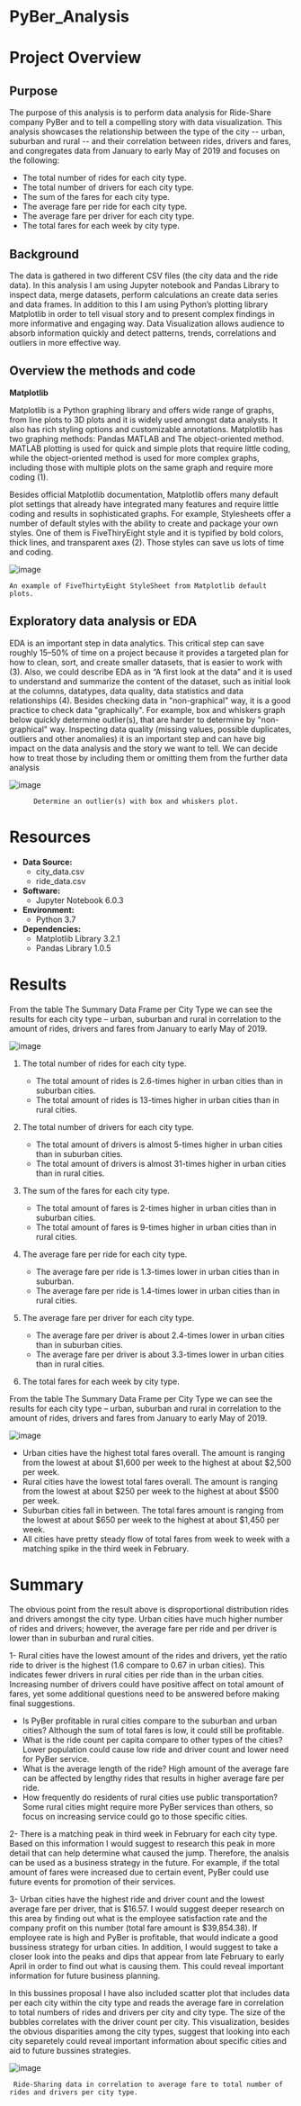 # PyBer_Analysis
# Project Overview
## Purpose
The purpose of this analysis is to perform data analysis for Ride-Share company PyBer and to tell a compelling story with data visualization. This analysis showcases the relationship between the type of the city -- urban, suburban and rural -- and their correlation between rides, drivers and fares, and congregates data from January to early May of 2019 and focuses on the following:

- The total number of rides for each city type.
- The total number of drivers for each city type.
- The sum of the fares for each city type.
- The average fare per ride for each city type.
- The average fare per driver for each city type.
- The total fares for each week by city type.
 
## Background
The data is gathered in two different CSV files (the city data and the ride data). In this analysis I am using Jupyter notebook and Pandas Library to inspect data, merge datasets, perform calculations an create data series and data frames. In addition to this I am using Python’s plotting library Matplotlib in order to tell visual story and to present complex findings in more informative and engaging way. Data Visualization allows audience to absorb information quickly and detect patterns, trends, correlations and outliers in more effective way.

## Overview the methods and code
**Matplotlib**

Matplotlib is a Python graphing library and offers wide range of graphs, from line plots to 3D plots and it is widely used amongst data analysts. It also has rich styling options and customizable annotations. Matplotlib has two graphing methods: Pandas MATLAB and The object-oriented method. MATLAB plotting is used for quick and simple plots that require little coding, while the object-oriented method is used for more complex graphs, including those with multiple plots on the same graph and require more coding (1).

Besides official Matplotlib documentation, Matplotlib offers many default plot settings that already have integrated many features and require little coding and results in sophisticated graphs. For example, Stylesheets offer a number of default styles with the ability to create and package your own styles. One of them is FiveThiryEight style and it is typified by bold colors, thick lines, and transparent axes (2). Those styles can save us lots of time and coding.

![image](https://user-images.githubusercontent.com/99419112/159200576-c5b6e556-003e-40d8-8057-161d1fa4b9b8.png)
        
    An example of FiveThirtyEight StyleSheet from Matplotlib default plots.
    
## Exploratory data analysis or EDA

EDA is an important step in data analytics. This critical step can save roughly 15–50% of time on a project because it provides a targeted plan for how to clean, sort, and create smaller datasets, that is easier to work with (3). Also, we could describe EDA as in “A first look at the data” and it is used to understand and summarize the content of the dataset, such as initial look at the columns, datatypes, data quality, data statistics and data relationships (4). Besides checking data in "non-graphical" way, it is a good practice to check data "graphically". For example, box and whiskers graph below quickly determine outlier(s), that are harder to determine by "non-graphical" way. Inspecting data quality (missing values, possible duplicates, outliers and other anomalies) it is an important step and can have big impact on the data analysis and the story we want to tell. We can decide how to treat those by including them or omitting them from the further data analysis

![image](https://user-images.githubusercontent.com/99419112/159200712-58e1a9d6-f8bc-4bcf-bf56-7ed76b4d8492.png)

          Determine an outlier(s) with box and whiskers plot.
       
# Resources

- **Data Source:**
  - city_data.csv
  - ride_data.csv
- **Software:**
  - Jupyter Notebook 6.0.3 
- **Environment:**
  - Python 3.7 
- **Dependencies:**
  - Matplotlib Library 3.2.1 
  - Pandas Library 1.0.5 

# Results

From the table The Summary Data Frame per City Type we can see the results for each city type – urban, suburban and rural in correlation to the amount of rides, drivers and fares from January to early May of 2019.

![image](https://user-images.githubusercontent.com/99419112/159200939-df3d6d8b-997c-428e-871f-f17535862092.png)


1. The total number of rides for each city type.

   - The total amount of rides is 2.6-times higher in urban cities than in suburban cities.
   - The total amount of rides is 13-times higher in urban cities than in rural cities.
2. The total number of drivers for each city type.

   - The total amount of drivers is almost 5-times higher in urban cities than in suburban cities.
   - The total amount of drivers is almost 31-times higher in urban cities than in rural cities.
3. The sum of the fares for each city type.

   - The total amount of fares is 2-times higher in urban cities than in suburban cities.
   - The total amount of fares is 9-times higher in urban cities than in rural cities.
4. The average fare per ride for each city type.

   - The average fare per ride is 1.3-times lower in urban cities than in suburban.
   - The average fare per ride is 1.4-times lower in urban cities than in rural cities.
5. The average fare per driver for each city type.

   - The average fare per driver is about 2.4-times lower in urban cities than in suburban cities.
   - The average fare per driver is about 3.3-times lower in urban cities than in rural cities.
6. The total fares for each week by city type.

From the table The Summary Data Frame per City Type we can see the results for each city type – urban, suburban and rural in correlation to the amount of rides, drivers and fares from January to early May of 2019.

![image](https://user-images.githubusercontent.com/99419112/159201072-18202e6a-9a58-495d-85c9-5e8e2ba085ff.png)

- Urban cities have the highest total fares overall. The amount is ranging from the lowest at about $1,600 per week to the highest at about $2,500 per week.
- Rural cities have the lowest total fares overall. The amount is ranging from the lowest at about $250 per week to the highest at about $500 per week.
- Suburban cities fall in between. The total fares amount is ranging from the lowest at about $650 per week to the highest at about $1,450 per week.
- All cities have pretty steady flow of total fares from week to week with a matching spike in the third week in February.

# Summary
The obvious point from the result above is disproportional distribution rides and drivers amongst the city type. Urban cities have much higher number of rides and drivers; however, the average fare per ride and per driver is lower than in suburban and rural cities.

1- Rural cities have the lowest amount of the rides and drivers, yet the ratio ride to driver is the highest (1.6 compare to 0.67 in urban cities). This indicates fewer drivers in rural cities per ride than in the urban cities. Increasing number of drivers could have positive affect on total amount of fares, yet some additional questions need to be answered before making final suggestions.
- Is PyBer profitable in rural cities compare to the suburban and urban cities? Although the sum of total fares is low, it could still be profitable.
- What is the ride count per capita compare to other types of the cities? Lower population could cause low ride and driver count and lower need for PyBer service.
- What is the average length of the ride? High amount of the average fare can be affected by lengthy rides that results in higher average fare per ride.
- How frequently do residents of rural cities use public transportation? Some rural cities might require more PyBer services than others, so focus on increasing service could go to those specific cities.

2- There is a matching peak in third week in February for each city type. Based on this information I would suggest to research this peak in more detail that can help determine what caused the jump. Therefore, the analsis can be used as a business strategy in the future. For example, if the total amount of fares were increased due to certain event, PyBer could use future events for promotion of their services.

3- Urban cities have the highest ride and driver count and the lowest average fare per driver, that is $16.57. I would suggest deeper research on this area by finding out what is the employee satisfaction rate and the company profit on this number (total fare amount is $39,854.38). If employee rate is high and PyBer is profitable, that would indicate a good bussiness strategy for urban cities. In addition, I would suggest to take a closer look into the peaks and dips that appear from late February to early April in order to find out what is causing them. This could reveal important information for future business planning.

In this bussines proposal I have also included scatter plot that includes data per each city within the city type and reads the average fare in correlation to total numbers of rides and drivers per city and city type. The size of the bubbles correlates with the driver count per city. This visualization, besides the obvious disparities among the city types, suggest that looking into each city separetely could reveal important information about specific cities and aid to future bussines strategies.

![image](https://user-images.githubusercontent.com/99419112/159201448-1c03f6fe-1a94-48cf-912e-2471ef3c8341.png)
     
     Ride-Sharing data in correlation to average fare to total number of rides and drivers per city type.
